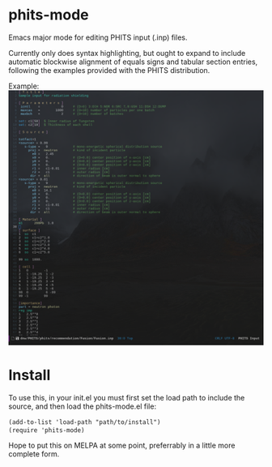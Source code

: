 # phits-mode
Emacs major mode for editing PHITS input (.inp) files.

Currently only does syntax highlighting, but ought to expand to include automatic blockwise alignment of equals signs and tabular section entries, following the examples provided with the PHITS distribution.

Example:
![Screenshot](./phits-mode.png)

# Install
To use this, in your init.el you must first set the load path to include the source, and then load the phits-mode.el file:
```
(add-to-list 'load-path "path/to/install")
(require 'phits-mode)
```
Hope to put this on MELPA at some point, preferrably in a little more complete form. 
